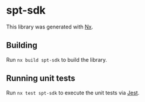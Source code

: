 # spt-sdk

This library was generated with [Nx](https://nx.dev).

## Building

Run `nx build spt-sdk` to build the library.

## Running unit tests

Run `nx test spt-sdk` to execute the unit tests via [Jest](https://jestjs.io).
